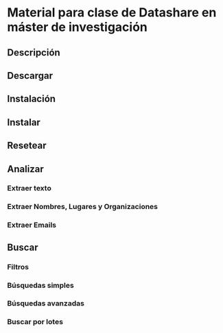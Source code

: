 # Material para clase de Datashare en máster de investigación

## Descripción

## Descargar

## Instalación

##

## Instalar


## Resetear

## Analizar

### Extraer texto

### Extraer Nombres, Lugares y Organizaciones

### Extraer Emails

## Buscar

### Filtros

### Búsquedas simples

### Búsquedas avanzadas

### Buscar por lotes


## 

## 
